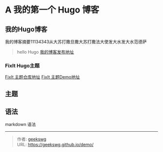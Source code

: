 # A 我的第一个 Hugo 博客


<!--more-->

## 我的Hugo博客

我的博客摘要11134343从大苏打撒旦撒大苏打撒法大使发大水发大水范德萨
> hello Hugo
[我的博客发布地址](https://geekswg.github.io/)

### FixIt Hugo主题

[FixIt 主题仓库地址](https://github.com/hugo-fixit/FixIt)
[FixIt 主题Demo地址](https://fixit.lruihao.cn/zh-cn/)

## 主题

## 语法

markdown 语法


---

> 作者: [geekswg](https://geekswg.github.io)  
> URL: https://geekswg.github.io/demo/  

